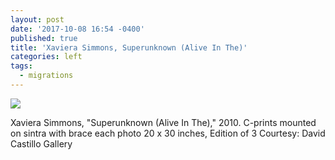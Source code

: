 ```yaml
---
layout: post
date: '2017-10-08 16:54 -0400'
published: true
title: 'Xaviera Simmons, Superunknown (Alive In The)'
categories: left
tags:
  - migrations
---
```

![]({{site.baseurl}}/assets/img/_MG_0865.jpg)

Xaviera Simmons, "Superunknown (Alive In The)," 2010. 
C-prints mounted on sintra with brace each photo 20 x 30 inches, Edition of 3
Courtesy: David Castillo Gallery
